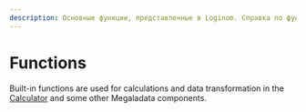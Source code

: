 ```yaml
---
description: Основные функции, представленные в Loginom. Справка по функциям калькулятора и функциям агрегации данных.
---
```

# Functions

Built-in functions are used for calculations and data transformation in the [Calculator](../transformation/calc/README.md) and some other Megaladata components.
